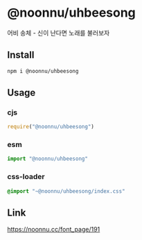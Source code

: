 # @noonnu/uhbeesong
어비 송체 - 신이 난다면 노래를 불러보자

## Install
```sh
npm i @noonnu/uhbeesong
```
## Usage
### cjs
```js
require("@noonnu/uhbeesong")
```
### esm
```js
import "@noonnu/uhbeesong"
```
### css-loader
```css
@import "~@noonnu/uhbeesong/index.css"
```

## Link
https://noonnu.cc/font_page/191